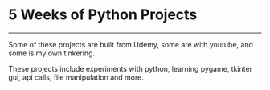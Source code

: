 # 5 Weeks of Python Projects

---

Some of these projects are built from Udemy, some are with youtube, and some is my own tinkering.

These projects include experiments with python, learning pygame, tkinter gui, api calls, file manipulation and more.
